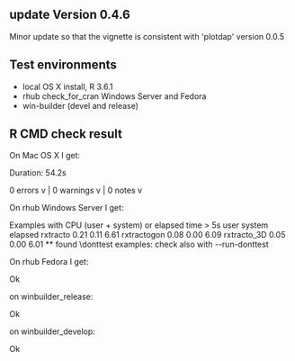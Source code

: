 ## update Version 0.4.6

Minor update so that the vignette is consistent with 'plotdap' version 0.0.5


## Test environments
* local OS X install, R 3.6.1
* rhub check_for_cran Windows Server and Fedora
* win-builder (devel and release)

## R CMD check result

On Mac OS X I get:

Duration: 54.2s

0 errors v | 0 warnings v | 0 notes v

On rhub Windows Server I get:

   Examples with CPU (user + system) or elapsed time > 5s
               user system elapsed
   rxtracto    0.21   0.11    6.61
   rxtractogon 0.08   0.00    6.09
   rxtracto_3D 0.05   0.00    6.01
   ** found \donttest examples: check also with --run-donttest

On rhub Fedora I get:

Ok
  
on winbuilder_release:

Ok

on winbuilder_develop:

Ok
